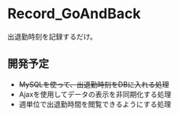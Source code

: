 # Record_GoAndBack
出退勤時刻を記録するだけ。

## 開発予定
- ~~MySQLを使って、出退勤時刻をDBに入れる処理~~
- Ajaxを使用してデータの表示を非同期化する処理
- 週単位で出退勤時間を閲覧できるようにする処理
